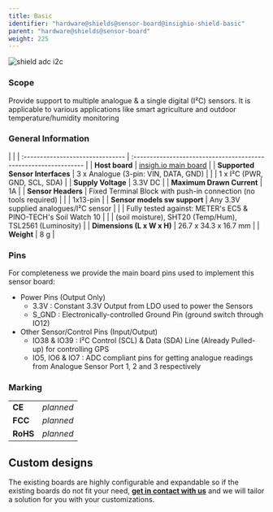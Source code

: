 ```yaml
---
title: Basic
identifier: "hardware@shields@sensor-board@insighio-shield-basic"
parent: "hardware@shields@sensor-board"
weight: 225
---
```


![shield adc i2c](/images/deviceimages/insighio-shield-base-adc-i2c.png?width=30pc)


### Scope
Provide support to multiple analogue & a single digital (I²C) sensors. It is applicable to various applications like smart agriculture and outdoor temperature/humidity monitoring

### General Information

|                                  |
| :------------------------------- | :--------------------------------------------------------------- |
| **Host board**                   | [insigh.io main board](../../../board/latest)      |
| **Supported Sensor Interfaces**  | 3 x Analogue (3-pin: VIN, DATA, GND)                             |
|                                  | 1 x I²C (PWR, GND, SCL, SDA)                                     |
| **Supply Voltage**               | 3.3V DC                                                          |
| **Maximum Drawn Current**        | 1A                                                               |
| **Sensor Headers**               | Fixed Terminal Block with push-in connection (no tools required) |
|                                  | 1x13-pin                                                         |
| **Sensor models sw support**     | Any 3.3V supplied analogues/I²C sensor                           |
|                                  | Fully tested against: METER's EC5 & PINO-TECH's Soil Watch 10    |
|                                  | (soil moisture), SHT20 (Temp/Hum), TSL2561 (Luminosity)          |
| **Dimensions (L x W x H)**       | 26.7 x 34.3 x 16.7 mm                                            |
| **Weight**                       | 8 g                                                              |


### Pins
For completeness we provide the main board pins used to implement this sensor board:
- Power Pins (Output Only)
  - 3.3V : Constant 3.3V Output from LDO used to power the Sensors
  - S_GND : Electronically-controlled Ground Pin (ground switch through IO12)
- Other Sensor/Control Pins (Input/Output)
  - IO38 & IO39    : I²C Control (SCL) & Data (SDA) Line (Already Pulled-up) for controlling GPS
  - IO5, IO6 & IO7 : ADC compliant pins for getting analogue readings from Analogue Sensor Port 1, 2 and 3 respectively

### Marking

|          |           |
| :------- | :-------- |
| **CE**   | _planned_ |
| **FCC**  | _planned_ |
| **RoHS** | _planned_ |


## Custom designs

The existing boards are highly configurable and expandable so if the existing boards do not fit your need, **[get in contact with us](mailto:info@insigh.io)** and we will tailor a solution for you with your customizations.
